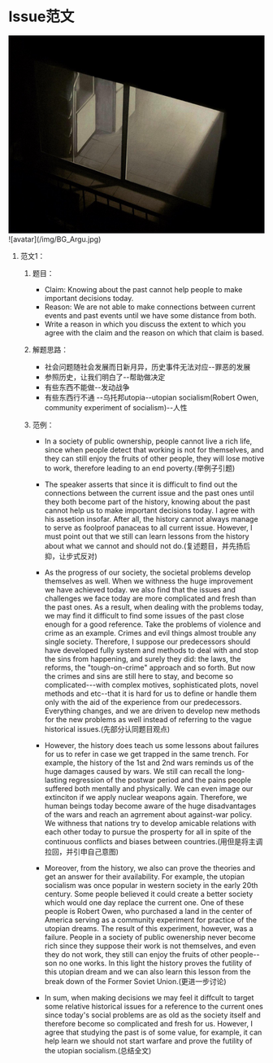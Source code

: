 # Issue范文

<img src="./img/BG_Argu.jpg" width="850" height="">
![avatar](/img/BG_Argu.jpg)

1. 范文1：
    1. 题目：
        * Claim: Knowing about the past cannot help people to make important decisions today.
        * Reason: We are not able to make connections between current events and past events until we have some distance from both.
        * Write a reason in which you discuss the extent to which you agree with the claim and the reason on which that claim is based.


    2. 解题思路：
        * 社会问题随社会发展而日新月异，历史事件无法对应--罪恶的发展
        * 参照历史，让我们明白了--帮助做决定
        * 有些东西不能做--发动战争
        * 有些东西行不通 --乌托邦utopia--utopian socialism(Robert Owen, community experiment of socialism)--人性
    
    3. 范例：
        * In a society of public ownership, people cannot live a rich life, since when people detect that working is not for themselves, and they can still enjoy the fruits of other people, they will lose motive to work, therefore leading to an end poverty.(举例子引题)

        * The speaker asserts that since it is difficult to find out the connections between the current issue and the past ones until they both become part of the history, knowing about the past cannot help us to make important decisions today. I agree with his assetion insofar. After all, the history cannot always manage to serve as foolproof panaceas to all current issue. However, I must point out that we still can learn lessons from the history about what we cannot and should not do.(复述题目，并先扬后抑，让步式反对)

        * As the progress of our society, the societal problems develop themselves as well. When we withness the huge improvement we have achieved today. we also find that the issues and challenges we face today are more complicated and fresh than the past ones. As a result, when dealing with the problems today, we may find it difficult to find some issues of the past close enough for a good reference. Take the problems of violence and crime as an example. Crimes and evil things almost trouble any single society. Therefore, I suppose our predecessors should have developed fully system and methods to deal with and stop the sins from happening, and surely they did: the laws, the reforms, the "tough-on-crime" approach and so forth. But now the crimes and sins are still here to stay, and become so complicated---with complex motives, sophisticated plots, novel methods and etc--that it is hard for us to define or handle them only with the aid of the experience from our predecessors. Everything changes, and we are driven to develop new methods for the new problems as well instead of referring to the vague historical issues.(先部分认同题目观点)

        * However, the history does teach us some lessons about failures for us to refer in case we get trapped in the same trench. For example, the history of the 1st and 2nd wars reminds us of the huge damages caused by wars. We still can recall the long-lasting regression of the postwar period and the pains people suffered both mentally and physically. We can even image our extinciton if we apply nuclear weapons again. Therefore, we human beings today become aware of the huge disadvantages of the wars and reach an agrrement about against-war policy. We withness that nations try to develop amicable relations with each other today to pursue the prosperty for all in spite of the continuous conflicts and biases between countries.(用但是将主调拉回，并引申自己意图)

        * Moreover, from the history, we also can prove the theories and get an answer for their availability. For example, the utopian socialism was once popular in western society in the early 20th century. Some people believed it could create a better society which would one day replace the current one. One of these people is Robert Owen, who purchased a land in the center of America serving as a community experiment for practice of the utopian dreams. The result of this experiment, however, was a failure. People in a society of public owenership never become rich since they suppose their work is not themselves, and even they do not work, they still can enjoy the fruits of other people-- son no one works. In this light the history proves the futility of this utopian dream and we can also learn this lesson from the break down of the Former Soviet Union.(更进一步讨论)

        * In sum, when making decisions we may feel it diffcult to target some relative historical issues for a reference to the current ones since today's social problems are as old as the society itself and therefore become so complicated and fresh for us. However, I agree that studying the past is of some value, for example, it can help learn we should not start warfare and prove the futility of the utopian socialism.(总结全文)
